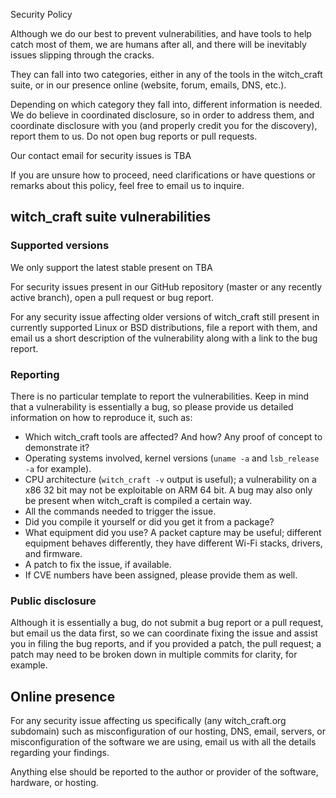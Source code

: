  Security Policy

Although we do our best to prevent vulnerabilities, and have tools to help
catch most of them, we are humans after all, and there will be inevitably
issues slipping through the cracks.

They can fall into two categories, either in any of the tools in the
witch_craft suite, or in our presence online (website, forum, emails,
DNS, etc.).

Depending on which category they fall into, different information is
needed. We
do believe in coordinated disclosure, so in order to address them, and
coordinate disclosure with you (and properly credit you for the
discovery),
report them to us. Do not open bug reports or pull requests.

Our contact email for security issues is TBA

If you are unsure how to proceed, need clarifications or have questions or
remarks about this policy, feel free to email us to inquire.

## witch_craft suite vulnerabilities

### Supported versions

We only support the latest stable present on TBA

For security issues present in our GitHub repository (master or any
recently
active branch), open a pull request or bug report.

For any security issue affecting older versions of witch_craft still
present
in currently supported Linux or BSD distributions, file a report with
them,
and email us a short description of the vulnerability along with a link to
the bug report.

### Reporting

There is no particular template to report the vulnerabilities. Keep
in mind
that a vulnerability is essentially a bug, so please provide us detailed
information on how to reproduce it, such as:

- Which witch_craft tools are affected? And how? Any proof of concept to
demonstrate it?
- Operating systems involved, kernel versions (`uname -a` and
`lsb_release -a` for example).
- CPU architecture (`witch_craft -v` output is useful); a vulnerability
on a
x86 32 bit may not be exploitable on ARM 64 bit. A bug may also only
be present
when witch_craft is compiled a certain way.
- All the commands needed to trigger the issue.
- Did you compile it yourself or did you get it from a package?
- What equipment did you use? A packet capture may be useful; different
equipment behaves differently, they have different Wi-Fi stacks,
drivers, and
firmware.
- A patch to fix the issue, if available.
- If CVE numbers have been assigned, please provide them as well.

### Public disclosure

Although it is essentially a bug, do not submit a bug report or a pull
request,
but email us the data first, so we can coordinate fixing the issue
and assist
you in filing the bug reports, and if you provided a patch, the pull
request; a
patch may need to be broken down in multiple commits for clarity,
for example.

## Online presence

For any security issue affecting us specifically (any witch_craft.org
subdomain) such as misconfiguration of our hosting, DNS, email, servers,
or misconfiguration of the software we are using, email us with all the
details regarding your findings.

Anything else should be reported to the author or provider of the
software,
hardware, or hosting.
